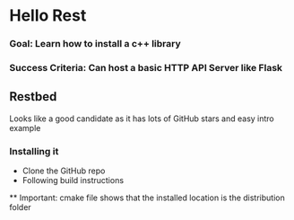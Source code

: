 # Hello Rest
### Goal: Learn how to install a c++ library
### Success Criteria: Can host a basic HTTP API Server like Flask


## Restbed
Looks like a good candidate as it has lots of GitHub stars and easy intro example

### Installing it
- Clone the GitHub repo
- Following build instructions

** Important: cmake file shows that the installed location is the distribution folder
